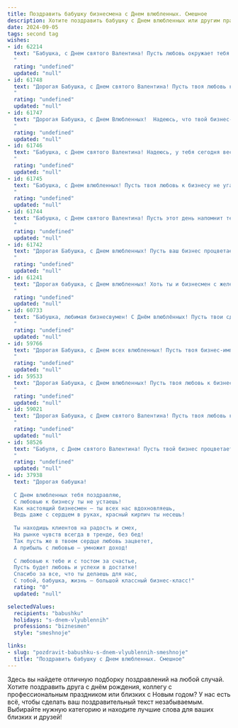 ```yaml
---
title: Поздравить бабушку бизнесмена с Днем влюбленных. Смешное
description: Хотите поздравить бабушку с Днем влюбленных или другим праздником? Наш ИИ создаст незабываемое поздравление, а вы обязательно выделитесь среди других.  
date: 2024-09-05
tags: second tag
wishes:
- id: 62214
  text: "Бабушка, с Днем святого Валентина! Пусть любовь окружает тебя как акции на фондовом рынке, и пусть каждый день приносит новые финансовые успехи! 😘
  "
  rating: "undefined"
  updated: "null"
- id: 61748
  text: "Дорогая Бабушка, с Днем святого Валентина! Пусть твоя любовь к бизнесу будет такой же горячей, как шоколадные конфеты, которые ты всегда дарила нам! 😜❤️
  "
  rating: "undefined"
  updated: "null"
- id: 61747
  text: "Дорогая Бабушка, с Днем Влюбленных!  Надеюсь, что твой бизнес-партнер - любовь всей твоей жизни, и ваш союз процветает не хуже, чем твои прибыльные сделки! 😉
  "
  rating: "undefined"
  updated: "null"
- id: 61746
  text: "Бабушка, с Днем святого Валентина! Надеюсь, у тебя сегодня весь день будут \"влюбленные\" акции на любимые продукты в магазине, а дедушка не забудет подарить тебе валентинку, даже если она будет с немного \"деловой\" подписью от \"бизнесмена\" 😉. 😉
  "
  rating: "undefined"
  updated: "null"
- id: 61745
  text: "Бабушка, с Днем влюбленных! Пусть твоя любовь к бизнесу не угасает, а прибыль растет в геометрической прогрессии, как внуки в твоей любимой семье! 😉
  "
  rating: "undefined"
  updated: "null"
- id: 61744
  text: "Бабушка, с Днем святого Валентина! Пусть этот день напомнит тебе, что ты - самая любимая бизнес-леди в мире, твоя деловая хватка и харизма покоряют сердца, а сделки заключаются одним лишь взглядом.  😜
  "
  rating: "undefined"
  updated: "null"
- id: 61742
  text: "Дорогая Бабушка, с Днем влюбленных! Пусть ваш бизнес процветает, а прибыль льется рекой, как любовь в сердце влюбленного бизнесмена! 😉❤️
  "
  rating: "undefined"
  updated: "null"
- id: 61241
  text: "Дорогая бабушка, с Днем влюбленных! Хоть ты и бизнесмен с железной хваткой, сегодня хочется пожелать тебе нежных чувств и сладких моментов! Пусть любовь согревает тебя, как бокал горячего какао в морозный день! 😊
  "
  rating: "undefined"
  updated: "null"
- id: 60733
  text: "Бабушка, любимая бизнесвумен! С Днём влюблённых! Пусть твои сделки всегда будут выгодными, а любовь - сладкой, как акция на распродаже! 😜❤️
  "
  rating: "undefined"
  updated: "null"
- id: 59766
  text: "Дорогая Бабушка, с Днем всех влюбленных! Пусть твоя бизнес-империя процветает, а любовь к внукам (и, может быть, к внукам внуков?) будет вечной, как акции Apple! 😉
  "
  rating: "undefined"
  updated: "null"
- id: 59533
  text: "Дорогая Бабушка, с Днем влюбленных! Пусть твоя любовь к бизнесу и к внукам будет такой же крепкой и прочной, как твои сделки! 😉
  "
  rating: "undefined"
  updated: "null"
- id: 59021
  text: "Дорогая Бабушка, с Днем святого Валентина! Пусть твоя любовь к себе, как к успешному бизнесмену, и к внукам будет горячей и страстной, как стартап на пике своих возможностей! 🎉
  "
  rating: "undefined"
  updated: "null"
- id: 58526
  text: "Бабуля, с Днем святого Валентина! Пусть твой бизнес процветает, а любовь, как акция на распродаже, растет с каждым днем! 🎉❤️💸
  "
  rating: "undefined"
  updated: "null"
- id: 37938
  text: "Дорогая бабушка!
  
  С Днем влюбленных тебя поздравляю,
  С любовью к бизнесу ты не устаешь!
  Как настоящий бизнесмен — ты всех нас вдохновляешь,
  Ведь даже с сердцем в руках, красный кирпич ты несешь!
  
  Ты находишь клиентов на радость и смех,
  На рынке чувств всегда в тренде, без бед!
  Так пусть же в твоем сердце любовь зацветет,
  А прибыль с любовью — умножит доход!
  
  С любовью к тебе и с тостом за счастье,
  Пусть будет любовь и успехи в достатке!
  Спасибо за все, что ты делаешь для нас,
  С тобой, бабушка, жизнь — большой классный бизнес-класс!"
  rating: "0"
  updated: "null"

selectedValues:
  recipients: "babushku"
  holidays: "s-dnem-vlyublennih"
  professions: "biznesmen"
  style: "smeshnoje"

links:
- slug: "pozdravit-babushku-s-dnem-vlyublennih-smeshnoje"
  title: "Поздравить бабушку с Днем влюбленных. Смешное"
---
```


Здесь вы найдете отличную подборку поздравлений на любой случай. 
Хотите поздравить друга с днём рождения, коллегу с профессиональным праздником или близких с Новым годом? У нас есть всё, чтобы сделать ваш поздравительный текст незабываемым. Выбирайте нужную категорию и находите лучшие слова для ваших близких и друзей!
